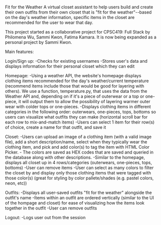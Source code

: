Fit for the Weather 
A virtual closet assistant to help users build and create their own outfits from their own closet that is "fit for the weather"--based on the day's weather information, specific items in the closet are recommended for the user to wear that day. 

This project started as a collaborative project for CPSC419: Full Stack by Philomena Wu, Sammi Kwon, Fatima Kamara. It is now being expanded as a personal project by Sammi Kwon. 

Main features:

Login/Sign up:
    -Checks for existing usernames
    -Stores user's data and displays information for their personal closet which they can edit

Homepage:
    -Using a weather API, the website's homepage displays clothing items recommended for the day's weather/current temperature
    (recommend items include those that would be good for layering with others). We use a function, temperature.py, that uses the data from the Weather API and, depending on if it's a piece of outerwear or a top or one-piece, it will output them to allow the possibility of layering warmer outer wear with colder tops or one-pieces.
    -Displays clothing items in different categories in the following order: outerwears, one-pieces, tops, bottoms so users can visualize what outfits they can make (horizontal scroll bar for each row to mix-and-match items)
    -Users can select 1 item for their row(s) of choice, create a name for that outfit, and save it

Closet:
    -Users can upload an image of a clothing item (with a valid image file), add a short description/name, select when they typically wear the clothing item, and pick and add color(s) to tag the item with HTML Color Picker.
        - The colors are saved as HEX codes that are saved and queried in the database along with other descriptions.
    -Similar to the homepage, displays all closet up in 4 rows/categories (outerwears, one-pieces, tops, bottoms)
    -User can remove items
    -User can select as many colors to filter the closet by and display only those clothing items that were tagged with those color(s) (great for styling by color pallete/shades (e.g. pastel colors, neon, etc))

Outfits:
    -Displays all user-saved outfits "fit for the weather" alongside the outfit's name
    -Items within an outfit are ordered vertically (similar to the UI of the hompage and closet) for ease of visualizing how the items look together in the outfit
    -User can remove outfits

Logout:
    -Logs user out from the session
